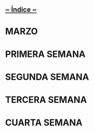 ## [~ Índice ~](Indice.md)


# MARZO


# PRIMERA SEMANA


# SEGUNDA SEMANA


# TERCERA SEMANA


# CUARTA SEMANA
